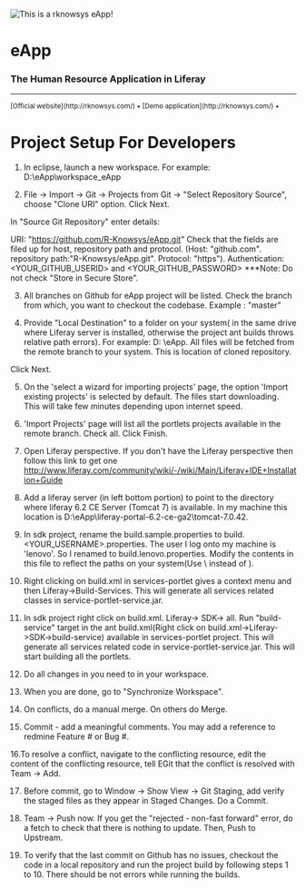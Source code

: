  ![This is a rknowsys eApp!](http://rknowsys.com/assets/img/logo.gif) 
 
eApp
====

### The Human Resource Application in Liferay

---

<small>
[Official website](http://rknowsys.com/) &bull;
[Demo application](http://rknowsys.com/) &bull;
</small>
 
Project Setup For Developers
============================

1. In eclipse, launch a new workspace. For example: D:\eApp\workspace_eApp

2. File -> Import -> Git -> Projects from Git -> "Select Repository Source", choose "Clone URI" option. Click Next.

In "Source Git Repository" enter details:
 
URI: "https://github.com/R-Knowsys/eApp.git" Check that the fields are filed up for host, repository path and protocol. (Host: "github.com". repository path:"R-Knowsys/eApp.git". Protocol: "https"). 
Authentication: <YOUR_GITHUB_USERID> and <YOUR_GITHUB_PASSWORD>
***Note: Do not check "Store in Secure Store".

3. All branches on Github for eApp project will be listed. Check the branch from which, you want to checkout the codebase. Example : "master"

4. Provide "Local Destination" to a folder on your system( in the same drive where Liferay server is installed, otherwise the project ant builds throws relative path errors). For example: D:
\eApp. All files will be fetched from the remote branch to your system. This is location of cloned repository. 

Click Next.

5. On the 'select a wizard for importing projects' page, the option 'Import existing projects' is selected by default. The files start downloading. This will take few minutes depending upon internet speed.

6. 'Import Projects' page will list all the portlets projects available in the remote branch. Check all. Click Finish.

7. Open Liferay perspective. If you don't have the Liferay perspective then follow this link to get one http://www.liferay.com/community/wiki/-/wiki/Main/Liferay+IDE+Installation+Guide

8. Add a liferay server (in left bottom portion) to point to the directory where liferay 6.2 CE Server (Tomcat 7) is available. In my machine this location is D:\eApp\liferay-portal-6.2-ce-ga2\tomcat-7.0.42.

9. In sdk project, rename the build.sample.properties to build.<YOUR_USERNAME>.properties. The user I log onto my machine is 'lenovo'. So I renamed to build.lenovo.properties. Modify the contents in this file 
to reflect the paths on your system(Use \\ instead of \).

10. Right clicking on build.xml in services-portlet gives a context menu and then Liferay->Build-Services. This will generate all services related classes in service-portlet-service.jar.

11. In sdk project right click on build.xml. Liferay-> SDK-> all. Run "build-service" target in the ant build.xml(Right click on build.xml->Liferay->SDK->build-service) available in services-portlet project. This will generate all services related code in service-portlet-service.jar. This will start building all the portlets.

12. Do all changes in you need to in your workspace. 

13. When you are done, go to "Synchronize Workspace". 

14. On conflicts, do a manual merge. On others do Merge.

15. Commit - add a meaningful comments. You may add a reference to redmine Feature # or Bug #.

16.To resolve a conflict, navigate to the conflicting resource, edit the content of the conflicting resource, tell EGit that the conflict is resolved with Team -> Add. 

17. Before commit, go to Window -> Show View -> Git Staging, add verify the staged files as they appear in Staged Changes. Do a Commit.

18. Team -> Push now. If you get the "rejected - non-fast forward" error, do a fetch to check that there is nothing to update. Then, Push to Upstream. 

19. To verify that the last commit on Github has no issues, checkout the code in a local repository and run the project build by following steps 1 to 10. There should be not errors while running the builds.
